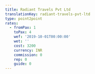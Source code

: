 ```yaml
---
title: Radiant Travels Pvt Ltd
translationKey: radiant-travels-pvt-ltd
type: point2point
rates:
  - fromPax: 1
    toPax: 4
    wef: '2019-10-01T00:00:00'
    wet: ''
    cost: 3200
    currency: INR
    commission: 0
    rep: 0
    guide: 0
---
```



